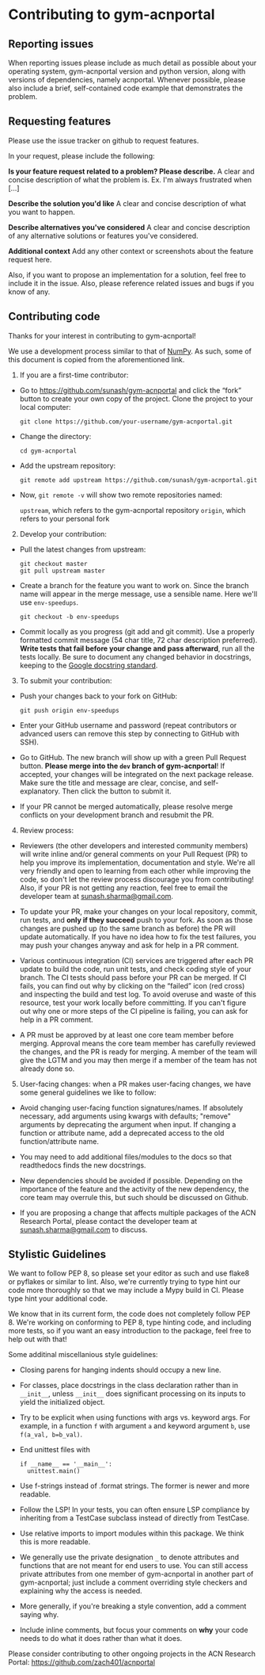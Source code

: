# Contributing to gym-acnportal

## Reporting issues

When reporting issues please include as much detail as possible about your
operating system, gym-acnportal version and python version, along with versions of dependencies, namely acnportal.
Whenever possible, please
also include a brief, self-contained code example that demonstrates the problem.

## Requesting features
Please use the issue tracker on github to request features.

In your request, please include the following:

**Is your feature request related to a problem? Please describe.**
A clear and concise description of what the problem is. Ex. I'm always frustrated when [...]

**Describe the solution you'd like**
A clear and concise description of what you want to happen.

**Describe alternatives you've considered**
A clear and concise description of any alternative solutions or features you've considered.

**Additional context**
Add any other context or screenshots about the feature request here.

Also, if you want to propose an implementation for a solution, feel free to include it in the issue. Also, please reference related issues and bugs if you know of any.

## Contributing code

Thanks for your interest in contributing to gym-acnportal!

We use a development process similar to that of [NumPy](https://numpy.org/devdocs/dev/index.html). As such, some of this document is copied from the aforementioned link.

1. If you are a first-time contributor:

- Go to https://github.com/sunash/gym-acnportal and click the “fork” button to create your own copy of the project.
Clone the project to your local computer:

  ```
  git clone https://github.com/your-username/gym-acnportal.git
  ```

- Change the directory:

  ```
  cd gym-acnportal
  ```

- Add the upstream repository:

  ```
  git remote add upstream https://github.com/sunash/gym-acnportal.git
  ```
- Now, `git remote -v` will show two remote repositories named:

  `upstream`, which refers to the gym-acnportal repository
  `origin`, which refers to your personal fork
 
2. Develop your contribution:

- Pull the latest changes from upstream:
  ```
  git checkout master
  git pull upstream master
  ```
  
- Create a branch for the feature you want to work on. Since the branch name will appear in the merge message, use a sensible name. Here we'll use `env-speedups`.

  ```
  git checkout -b env-speedups
  ```

- Commit locally as you progress (git add and git commit). Use a properly formatted commit message (54 char title, 72 char description preferred). **Write tests that fail before your change and pass afterward**, run all the tests locally. Be sure to document any changed behavior in docstrings, keeping to the [Google docstring standard](https://sphinxcontrib-napoleon.readthedocs.io/en/latest/example_google.html).

3. To submit your contribution:

- Push your changes back to your fork on GitHub:
  ```
  git push origin env-speedups
  ```

- Enter your GitHub username and password (repeat contributors or advanced users can remove this step by connecting to GitHub with SSH).

- Go to GitHub. The new branch will show up with a green Pull Request button. **Please merge into the `dev` branch of gym-acnportal**! If accepted, your changes will be integrated on the next package release. Make sure the title and message are clear, concise, and self-explanatory. Then click the button to submit it.

- If your PR cannot be merged automatically, please resolve merge conflicts on your development branch and resubmit the PR.

4. Review process:

- Reviewers (the other developers and interested community members) will write inline and/or general comments on your Pull Request (PR) to help you improve its implementation, documentation and style. We're all very friendly and open to learning from each other while improving the code, so don't let the review process discourage you from contributing! Also, if your PR is not getting any reaction, feel free to email the developer team at sunash.sharma@gmail.com.

- To update your PR, make your changes on your local repository, commit, run tests, and **only if they succeed** push to your fork. As soon as those changes are pushed up (to the same branch as before) the PR will update automatically. If you have no idea how to fix the test failures, you may push your changes anyway and ask for help in a PR comment.

- Various continuous integration (CI) services are triggered after each PR update to build the code, run unit tests, and check coding style of your branch. The CI tests should pass before your PR can be merged. If CI fails, you can find out why by clicking on the “failed” icon (red cross) and inspecting the build and test log. To avoid overuse and waste of this resource, test your work locally before committing. If you can't figure out why one or more steps of the CI pipeline is failing, you can ask for help in a PR comment.

- A PR must be approved by at least one core team member before merging. Approval means the core team member has carefully reviewed the changes, and the PR is ready for merging. A member of the team will give the LGTM and you may then merge if a member of the team has not already done so.

5. User-facing changes: when a PR makes user-facing changes, we have some general guidelines we like to follow:

 - Avoid changing user-facing function signatures/names. If absolutely necessary, add arguments using kwargs with defaults; "remove" arguments by deprecating the argument when input. If changing a function or attribute name, add a deprecated access to the old function/attribute name.
 
 - You may need to add additional files/modules to the docs so that readthedocs finds the new docstrings.
 
 - New dependencies should be avoided if possible. Depending on the importance of the feature and the activity of the new dependency, the core team may overrule this, but such should be discussed on Github.
 
 - If you are proposing a change that affects multiple packages of the ACN Research Portal, please contact the developer team at sunash.sharma@gmail.com to discuss.

## Stylistic Guidelines
We want to follow PEP 8, so please set your editor as such and use flake8 or pyflakes or similar to lint. Also, we're currently trying to type hint our code more thoroughly so that we may include a Mypy build in CI. Please type hint your additional code.

We know that in its current form, the code does not completely follow PEP 8. We're working on conforming to PEP 8, type hinting code, and including more tests, so if you want an easy introduction to the package, feel free to help out with that!

Some additinal miscellanious style guidelines:

- Closing parens for hanging indents should occupy a new line.

- For classes, place docstrings in the class declaration rather than in `__init__`, unless `__init__` does significant processing on its inputs to yield the initialized object.

- Try to be explicit when using functions with args vs. keyword args. For example, in a function `f` with argument `a` and keyword argument `b`, use `f(a_val, b=b_val)`.

- End unittest files with
  ```
  if __name__ == '__main__':
    unittest.main()
  ```

- Use f-strings instead of .format strings. The former is newer and more readable.

- Follow the LSP! In your tests, you can often ensure LSP compliance by inheriting from a TestCase subclass instead of directly from TestCase.

- Use relative imports to import modules within this package. We think this is more readable.

- We generally use the private designation `_` to denote attributes and functions that are not meant for end users to use. You can still access private attributes from one member of gym-acnportal in another part of gym-acnportal; just include a comment overriding style checkers and explaining why the access is needed.

- More generally, if you're breaking a style convention, add a comment saying why.

- Include inline comments, but focus your comments on __why__ your code needs to do what it does rather than what it does.

Please consider contributing to other ongoing projects in the ACN Research Portal:
https://github.com/zach401/acnportal

